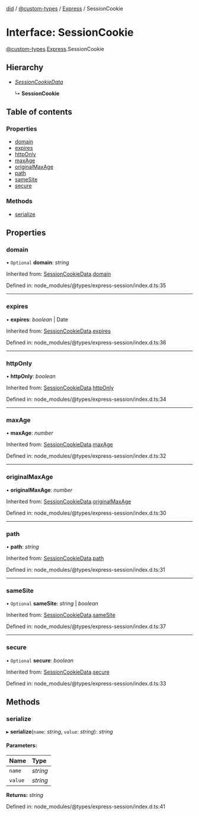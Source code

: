 [did](../README.md) / [@custom-types](../modules/_custom_types.md) / [Express](../modules/_custom_types.express.md) / SessionCookie

# Interface: SessionCookie

[@custom-types](../modules/_custom_types.md).[Express](../modules/_custom_types.express.md).SessionCookie

## Hierarchy

* [*SessionCookieData*](_custom_types.express.sessioncookiedata.md)

  ↳ **SessionCookie**

## Table of contents

### Properties

- [domain](_custom_types.express.sessioncookie.md#domain)
- [expires](_custom_types.express.sessioncookie.md#expires)
- [httpOnly](_custom_types.express.sessioncookie.md#httponly)
- [maxAge](_custom_types.express.sessioncookie.md#maxage)
- [originalMaxAge](_custom_types.express.sessioncookie.md#originalmaxage)
- [path](_custom_types.express.sessioncookie.md#path)
- [sameSite](_custom_types.express.sessioncookie.md#samesite)
- [secure](_custom_types.express.sessioncookie.md#secure)

### Methods

- [serialize](_custom_types.express.sessioncookie.md#serialize)

## Properties

### domain

• `Optional` **domain**: *string*

Inherited from: [SessionCookieData](_custom_types.express.sessioncookiedata.md).[domain](_custom_types.express.sessioncookiedata.md#domain)

Defined in: node_modules/@types/express-session/index.d.ts:35

___

### expires

• **expires**: *boolean* \| Date

Inherited from: [SessionCookieData](_custom_types.express.sessioncookiedata.md).[expires](_custom_types.express.sessioncookiedata.md#expires)

Defined in: node_modules/@types/express-session/index.d.ts:36

___

### httpOnly

• **httpOnly**: *boolean*

Inherited from: [SessionCookieData](_custom_types.express.sessioncookiedata.md).[httpOnly](_custom_types.express.sessioncookiedata.md#httponly)

Defined in: node_modules/@types/express-session/index.d.ts:34

___

### maxAge

• **maxAge**: *number*

Inherited from: [SessionCookieData](_custom_types.express.sessioncookiedata.md).[maxAge](_custom_types.express.sessioncookiedata.md#maxage)

Defined in: node_modules/@types/express-session/index.d.ts:32

___

### originalMaxAge

• **originalMaxAge**: *number*

Inherited from: [SessionCookieData](_custom_types.express.sessioncookiedata.md).[originalMaxAge](_custom_types.express.sessioncookiedata.md#originalmaxage)

Defined in: node_modules/@types/express-session/index.d.ts:30

___

### path

• **path**: *string*

Inherited from: [SessionCookieData](_custom_types.express.sessioncookiedata.md).[path](_custom_types.express.sessioncookiedata.md#path)

Defined in: node_modules/@types/express-session/index.d.ts:31

___

### sameSite

• `Optional` **sameSite**: *string* \| *boolean*

Inherited from: [SessionCookieData](_custom_types.express.sessioncookiedata.md).[sameSite](_custom_types.express.sessioncookiedata.md#samesite)

Defined in: node_modules/@types/express-session/index.d.ts:37

___

### secure

• `Optional` **secure**: *boolean*

Inherited from: [SessionCookieData](_custom_types.express.sessioncookiedata.md).[secure](_custom_types.express.sessioncookiedata.md#secure)

Defined in: node_modules/@types/express-session/index.d.ts:33

## Methods

### serialize

▸ **serialize**(`name`: *string*, `value`: *string*): *string*

#### Parameters:

Name | Type |
:------ | :------ |
`name` | *string* |
`value` | *string* |

**Returns:** *string*

Defined in: node_modules/@types/express-session/index.d.ts:41
